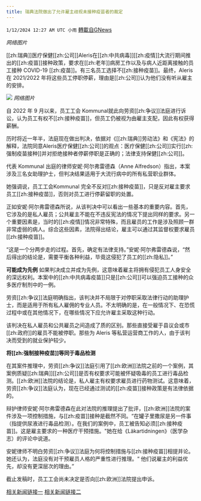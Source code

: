 ```yaml
---
title: 瑞典法院做出了允许雇主歧视未接种疫苗者的裁定
---
```

`1/12/2024 12:27 AM UTC 小雨` [轉載自GNews](https://gnews.org/articles/2210230)

*网络图片*   

[[zh:瑞典]]医疗保健[[zh:公司]]Aleris在[[zh:中共病毒]][[zh:疫情]]大流行期间推出的[[zh:疫苗]]接种政策，要求在[[zh:老年]]病房工作以及与病人近距离接触的员工接种 COVID-19 [[zh:疫苗]]。有三名员工选择不[[zh:接种疫苗]]。最终，Aleris在 2021/2022 年将这些员工停职停薪，理由是[[zh:公司]]认为他们没有听从雇主的安排。


![](ipfs://Qme2AYq6pYoqNHQ41hacsqgnCgtnjRPr1ibgXJMmqnSrAm?.png)
*网络图片*

自 2022 年 9 月以来，员工工会 Kommunal就此向劳资[[zh:争议]]法庭进行诉讼，认为员工有权不[[zh:接种疫苗]]，但员工仍被视为由雇主支配，因此有权获得薪酬。

历时将近一年半，法庭现在做出判决，依据对《[[zh:瑞典]]劳动法》和《宪法》的解释，法院同意Aleris医疗保健[[zh:公司]]的观点：医疗保健[[zh:公司]]实行[[zh:强制疫苗接种]]并对拒绝接种者停薪停职是正确的；法律支持保健[[zh:公司]]。

代表 Kommunal 出庭的律师安妮·阿尔弗雷德森（Anne Alfredson）指出，本案涉及三名女助理护士，但判决结果适用于大流行病中的所有私营职业群体。

她强调说，员工工会Kommunal 完全不反对[[zh:接种疫苗]]，只是反对雇主要求员工[[zh:接种疫苗]]，否则对员工进行停薪留职的处置。

正如安妮·阿尔弗雷德森所说，从该判决中可以看出一些基本的重要内容。首先，它涉及的是私人雇员；公共雇主不能在不违反宪法的情况下提出同样的要求。另一个重要因素是，当时的[[zh:疫情]]情况非常特殊，而且雇员的工作是涉及照顾一群非常虚弱的病人。综合这些因素，法院得出结论，雇主可以通过其监督权要求雇员[[zh:接种疫苗]]。

“这是一个分两步走的过程。首先，确定有法律支持。”安妮·阿尔弗雷德森说，“然后得出的结论是，需要平衡各种利益，毕竟这侵犯了员工的[[zh:隐私]]。”          

**可能成为先例**
如果判决成立并成为先例，这意味着雇主将拥有侵犯员工人身安全的深远权利。本案中的[[zh:中共病毒疫苗]]只是[[zh:公司]]可以强迫员工接种的众多医疗制剂中的一例。         

劳资[[zh:争议]]法庭明确指出，该判决并不局限于对停职采取法律行动的助理护士，而是适用于所有私人雇佣的专业人员。不太明确的是，在一般情况下、在恐慌过程中或在其他情况下，在哪些情况下应允许雇主采取这种行动。

该判决在私人雇员和公共雇员之间造成了质的区别。那些直接受雇于县议会或市[[zh:政府]]的雇员不能被停职。那些为 Aleris 等私营运营商工作的人，由于该判决而受到的就业保护较少。

**将[[zh:强制接种疫苗]]等同于毒品检测**

在其案件推理中，劳资[[zh:争议]]法庭引用了[[zh:欧洲]]法院之前的一个案例，其案例质疑[[zh:瑞典]][[zh:公司]]是否有权要求可能被怀疑吸毒的员工进行毒品检测。[[zh:欧洲]]法院的结论是，私人雇主有权要求雇员进行药物测试。这意味着，劳资[[zh:争议]]法庭认为，现在已经通过测试的[[zh:疫苗]]接种政策是有法律依据的。

辩护律师安妮·阿尔弗雷德森在此对法院的推理提出了批评，[[zh:欧洲]]法院的案件涉及一项控制措施，与[[zh:疫苗]]接种是截然不同。“在罐子里撒尿是另一件事（指提供尿液进行毒品检测）。在我们的案例中，员工被告知必须[[zh:接种疫苗]]。这是雇主要求的一种医疗干预措施。"她在给《Läkartidningen》（医学杂志）的评论中说道。

安妮律师不明白劳资[[zh:争议]]法庭为何将控制措施与[[zh:接种疫苗]]相提并论。她还认为，法庭没有对干预雇员人格的严重性进行推理。“ 他们说雇主的利益优先，却没有更深层次的理由。”

截止发稿时，员工工会尚未决定是否向[[zh:欧洲]]法院提出申诉。

[相关新闻链接一](https://samnytt.se/domstol-tillatet-for-arbetsgivare-att-diskriminera-ovaccinerade)
[相关新闻链接二](https://lakartidningen.se/aktuellt/nyheter/2024/01/domstol-ratt-att-stanga-av-anstallda-som-inte-vaccinerat-sig-utan-lon/)
